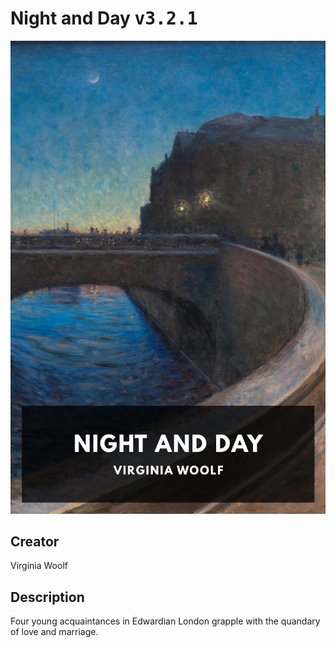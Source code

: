 
# Night and Day <kbd>v3.2.1</kbd>

<center>
  <img src="./cover-1024.jpg"/>
</center>

## Creator
Virginia Woolf

## Description
Four young acquaintances in Edwardian London grapple with the quandary of love and marriage.
